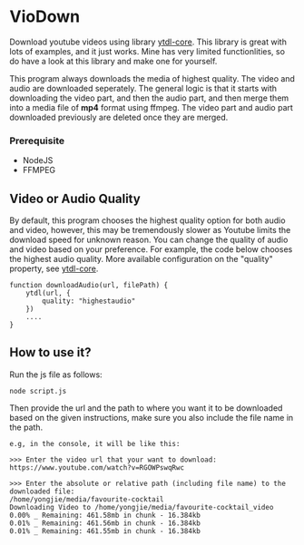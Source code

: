 # VioDown

Download youtube videos using library <a href="https://github.com/fent/node-ytdl-core">ytdl-core</a>. This library is great with lots of examples, and it just works. Mine has very limited functionlities, so do have a look at this library and make one for yourself.

This program always downloads the media of highest quality. The video and audio are downloaded seperately. The general logic is that it starts with downloading the video part, and then the audio part, and then merge them into a media file of **mp4** format using ffmpeg. The video part and audio part downloaded previously are deleted once they are merged.

### Prerequisite

- NodeJS
- FFMPEG

## Video or Audio Quality

By default, this program chooses the highest quality option for both audio and video, however, this may be tremendously slower as Youtube limits the download speed for unknown reason. You can change the quality of audio and video based on your preference. For example, the code below chooses the highest audio quality. More available configuration on the "quality" property, see <a href="https://github.com/fent/node-ytdl-core">ytdl-core</a>.

    function downloadAudio(url, filePath) {
        ytdl(url, {
            quality: "highestaudio"
        })
        ....
    }

## How to use it?

Run the js file as follows:

    node script.js

Then provide the url and the path to where you want it to be downloaded based on the given instructions, make sure you also include the file name in the path.

    e.g, in the console, it will be like this:

    >>> Enter the video url that your want to download:
    https://www.youtube.com/watch?v=RGOWPswqRwc

    >>> Enter the absolute or relative path (including file name) to the downloaded file:
    /home/yongjie/media/favourite-cocktail
    Downloading Video to /home/yongjie/media/favourite-cocktail_video
    0.00% _ Remaining: 461.58mb in chunk - 16.384kb
    0.01% _ Remaining: 461.56mb in chunk - 16.384kb
    0.01% _ Remaining: 461.55mb in chunk - 16.384kb

